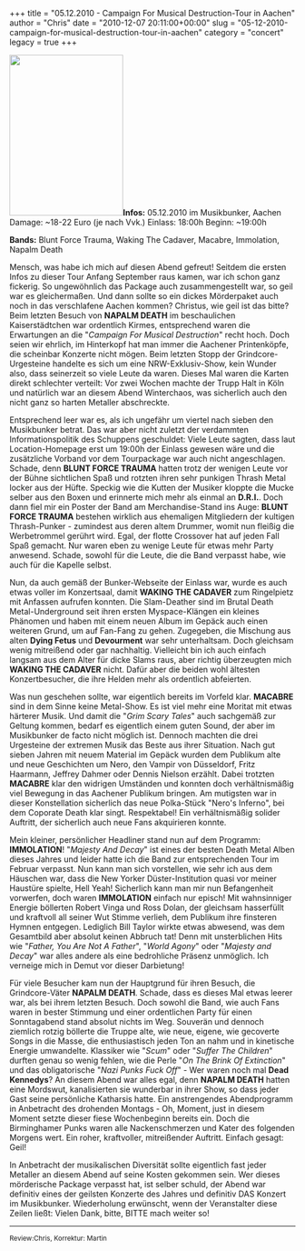 +++
title = "05.12.2010 - Campaign For Musical Destruction-Tour in Aachen"
author = "Chris"
date = "2010-12-07 20:11:00+00:00"
slug = "05-12-2010-campaign-for-musical-destruction-tour-in-aachen"
category = "concert"
legacy = true
+++

<img src="images//2010/12/2010-12-05-CFMD.jpg" alt="" title="2010-12-05-CFMD" width="200" height="283" class="coverImg" />**Infos:**
05.12.2010 im Musikbunker, Aachen
Damage: ~18-22 Euro (je nach Vvk.)
Einlass: 18:00h
Beginn: ~19:00h

**Bands:**
Blunt Force Trauma, Waking The Cadaver, Macabre, Immolation, Napalm Death

Mensch, was habe ich mich auf diesen Abend gefreut! Seitdem die ersten Infos zu dieser Tour Anfang September raus kamen, war ich schon ganz fickerig. So ungewöhnlich das Package auch zusammengestellt war, so geil war es gleichermaßen. Und dann sollte so ein dickes Mörderpaket auch noch in das verschlafene Aachen kommen? Christus, wie geil ist das bitte?
Beim letzten Besuch von **NAPALM DEATH** im beschaulichen Kaiserstädtchen war ordentlich Kirmes, entsprechend waren die Erwartungen an die "_Campaign For Musical Destruction_" recht hoch. Doch seien wir ehrlich, im Hinterkopf hat man immer die Aachener Printenköpfe, die scheinbar Konzerte nicht mögen. Beim letzten Stopp der Grindcore-Urgesteine handelte es sich um eine NRW-Exklusiv-Show, kein Wunder also, dass seinerzeit so viele Leute da waren. Dieses Mal waren die Karten direkt schlechter verteilt: Vor zwei Wochen machte der Trupp Halt in Köln und natürlich war an diesem Abend Winterchaos, was sicherlich auch den nicht ganz so harten Metaller abschreckte.

Entsprechend leer war es, als ich ungefähr um viertel nach sieben den Musikbunker betrat. Das war aber nicht zuletzt der verdammten Informationspolitik des Schuppens geschuldet: Viele Leute sagten, dass laut Location-Homepage erst um 19:00h der Einlass gewesen wäre und die zusätzliche Vorband vor dem Tourpackage war auch nicht angeschlagen. Schade, denn **BLUNT FORCE TRAUMA** hatten trotz der wenigen Leute vor der Bühne sichtlichen Spaß und rotzten ihren sehr punkigen Thrash Metal locker aus der Hüfte. Speckig wie die Kutten der Musiker kloppte die Mucke selber aus den Boxen und erinnerte mich mehr als einmal an **D.R.I.**. Doch dann fiel mir ein Poster der Band am Merchandise-Stand ins Auge: **BLUNT FORCE TRAUMA** bestehen wirklich aus ehemaligen Mitgliedern der kultigen Thrash-Punker - zumindest aus deren altem Drummer, womit nun fleißig die Werbetrommel gerührt wird. Egal, der flotte Crossover hat auf jeden Fall Spaß gemacht. Nur waren eben zu wenige Leute für etwas mehr Party anwesend. Schade, sowohl für die Leute, die die Band verpasst habe, wie auch für die Kapelle selbst.

Nun, da auch gemäß der Bunker-Webseite der Einlass war, wurde es auch etwas voller im Konzertsaal, damit **WAKING THE CADAVER** zum Ringelpietz mit Anfassen aufrufen konnten. Die Slam-Deather sind im Brutal Death Metal-Underground seit ihren ersten Myspace-Klängen ein kleines Phänomen und haben mit einem neuen Album im Gepäck auch einen weiteren Grund, um auf Fan-Fang zu gehen. Zugegeben, die Mischung aus alten **Dying Fetus** und **Devourment** war sehr unterhaltsam. Doch gleichsam wenig mitreißend oder gar nachhaltig. Vielleicht bin ich auch einfach langsam aus dem Alter für dicke Slams raus, aber richtig überzeugten mich **WAKING THE CADAVER** nicht. Dafür aber die beiden wohl ältesten Konzertbesucher, die ihre Helden mehr als ordentlich abfeierten. 

Was nun geschehen sollte, war eigentlich bereits im Vorfeld klar. **MACABRE** sind in dem Sinne keine Metal-Show. Es ist viel mehr eine Moritat mit etwas härterer Musik. Und damit die "_Grim Scary Tales_" auch sachgemäß zur Geltung kommen, bedarf es eigentlich einem guten Sound, der aber im Musikbunker de facto nicht möglich ist. Dennoch machten die drei Urgesteine der extremen Musik das Beste aus ihrer Situation. Nach gut sieben Jahren mit neuem Material im Gepäck wurden dem Publikum alte und neue Geschichten um Nero, den Vampir von Düsseldorf, Fritz Haarmann, Jeffrey Dahmer oder Dennis Nielson erzählt. Dabei trotzten **MACABRE** klar den widrigen Umständen und konnten doch verhältnismäßig viel Bewegung in das Aachener Publikum bringen. Am mutigsten war in dieser Konstellation sicherlich das neue Polka-Stück "Nero's Inferno", bei dem Coporate Death klar singt. Respektabel! Ein verhältnismäßig solider Auftritt, der sicherlich auch neue Fans akquirieren konnte.

Mein kleiner, persönlicher Headliner stand nun auf dem Programm: **IMMOLATION**! "_Majesty And Decay_" ist eines der besten Death Metal Alben dieses Jahres und leider hatte ich die Band zur entsprechenden Tour im Februar verpasst. Nun kann man sich vorstellen, wie sehr ich aus dem Häuschen war, dass die New Yorker Düster-Institution quasi vor meiner Haustüre spielte, Hell Yeah! Sicherlich kann man mir nun Befangenheit vorwerfen, doch waren **IMMOLATION** einfach nur episch! Mit wahnsinniger Energie böllerten Robert Vinga und Ross Dolan, der gleichsam hasserfüllt und kraftvoll all seiner Wut Stimme verlieh, dem Publikum ihre finsteren Hymnen entgegen. Lediglich Bill Taylor wirkte etwas abwesend, was dem Gesamtbild aber absolut keinen Abbruch tat! Denn mit unsterblichen Hits wie "_Father, You Are Not A Father_", "_World Agony_" oder "_Majesty and Decay_" war alles andere als eine bedrohliche Präsenz unmöglich. Ich verneige mich in Demut vor dieser Darbietung!

Für viele Besucher kam nun der Hauptgrund für ihren Besuch, die Grindcore-Väter **NAPALM DEATH**. Schade, dass es dieses Mal etwas leerer war, als bei ihrem letzten Besuch. Doch sowohl die Band, wie auch Fans waren in bester Stimmung und einer ordentlichen Party für einen Sonntagabend stand absolut nichts im Weg. Souverän und dennoch ziemlich rotzig böllerte die Truppe alte, wie neue, eigene, wie gecoverte Songs in die Masse, die enthusiastisch jeden Ton an nahm und in kinetische Energie umwandelte. Klassiker wie "_Scum_" oder "_Suffer The Children_" durften genau so wenig fehlen, wie die Perle "_On The Brink Of Extinction_" und das obligatorische "_Nazi Punks Fuck Off_" - Wer waren noch mal **Dead Kennedys**? An diesem Abend war alles egal, denn **NAPALM DEATH** hatten eine Mordswut, kanalisierten sie wunderbar in ihrer Show, so dass jeder Gast seine persönliche Katharsis hatte. Ein anstrengendes Abendprogramm in Anbetracht des drohenden Montags - Oh, Moment, just in diesem Moment setzte dieser fiese Wochenbeginn bereits ein. Doch die Birminghamer Punks waren alle Nackenschmerzen und Kater des folgenden Morgens wert. Ein roher, kraftvoller, mitreißender Auftritt. Einfach gesagt: Geil!

In Anbetracht der musikalischen Diversität sollte eigentlich fast jeder Metaller an diesem Abend auf seine Kosten gekommen sein. Wer dieses mörderische Package verpasst hat, ist selber schuld, der Abend war definitiv eines der geilsten Konzerte des Jahres und definitiv DAS Konzert im Musikbunker. Wiederholung erwünscht, wenn der Veranstalter diese Zeilen ließt: Vielen Dank, bitte, BITTE mach weiter so!

---
<small>Review:Chris, Korrektur: Martin</small>
